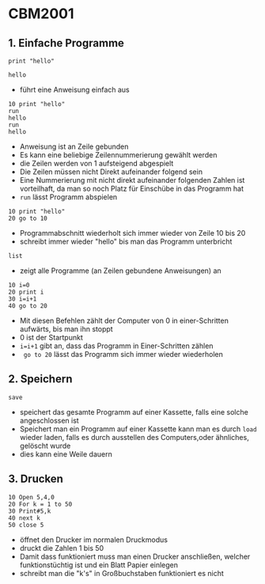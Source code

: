 <!-- lang:de_DE -->

# CBM2001
## 1. Einfache Programme

```
print "hello"
```

```
hello
```
* führt eine Anweisung einfach aus
```
10 print "hello"
run
hello
run
hello
```
* Anweisung ist an Zeile gebunden 
* Es kann eine beliebige Zeilennummerierung gewählt werden
* die Zeilen werden von 1 aufsteigend abgespielt
* Die Zeilen müssen nicht Direkt aufeinander folgend sein
* Eine Nummerierung mit nicht direkt aufeinander folgenden Zahlen ist vorteilhaft, da man so noch Platz für Einschübe in das Programm hat
* `run` lässt Programm abspielen
```
10 print "hello"
20 go to 10 
```
* Programmabschnitt wiederholt sich immer wieder von Zeile 10 bis 20
* schreibt immer wieder "hello" bis man das Programm unterbricht 
```
list
```
* zeigt alle Programme (an Zeilen gebundene Anweisungen) an
```
10 i=0
20 print i
30 i=i+1
40 go to 20
```
* Mit diesen Befehlen zählt der Computer von 0 in einer-Schritten aufwärts, bis man ihn stoppt
* 0 ist der Startpunkt
* `i=i+1` gibt an, dass das Programm in Einer-Schritten zählen
* ` go to 20` lässt das Programm sich immer wieder wiederholen
## 2. Speichern
``` 
save 
```
* speichert das gesamte Programm auf einer Kassette, falls eine solche angeschlossen ist
* Speichert man ein Programm auf einer Kassette kann man es durch `load`
wieder laden, falls es durch ausstellen des Computers,oder ähnliches, gelöscht wurde
* dies kann eine Weile dauern
## 3. Drucken
```
10 Open 5,4,0
20 For k = 1 to 50
30 Print#5,k
40 next k
50 close 5
```
* öffnet den Drucker im normalen Druckmodus 
* druckt die Zahlen 1 bis 50 
* Damit dass funktioniert muss man einen Drucker anschließen, welcher funktionstüchtig ist und ein Blatt Papier einlegen
* schreibt man die "k's" in Großbuchstaben funktioniert es nicht





